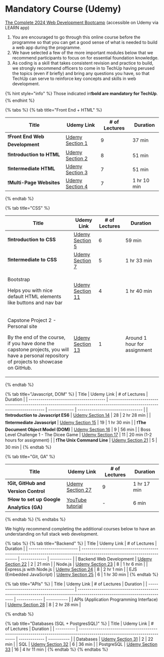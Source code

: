 # Mandatory Course (Udemy)

[The Complete 2024 Web Development Bootcamp](https://learncsc.udemy.com/course/the-complete-web-development-bootcamp/learn/lecture/12638830#notes) (accessible on Udemy via LEARN app)

1. You are encouraged to go through this online course before the programme so that you can get a good sense of what is needed to build a web app during the programme.
2. We have selected a few of the more important modules below that we recommend participants to focus on for essential foundation knowledge.
3. As coding is a skill that takes consistent revision and practice to build, we strongly recommend officers to come in to TechUp having perused the topics (even if briefly) and bring any questions you have, so that TechUp can serve to reinforce key concepts and skills in web development.

{% hint style="info" %}
Those indicated in❗️**bold are mandatory for TechUp**.
{% endhint %}

{% tabs %}
{% tab title="Front End + HTML" %}


| Title                           | Udemy Link                                                                                                                 | # of Lectures | Duration    |
| ------------------------------- | -------------------------------------------------------------------------------------------------------------------------- | ------------- | ----------- |
| ❗️**Front End Web Development** | [Udemy Section 1](https://learncsc.udemy.com/course/the-complete-web-development-bootcamp/learn/lecture/12638830#overview) | 9             | 37 min      |
| ❗️**Introduction to HTML**      | [Udemy Section 2](https://learncsc.udemy.com/course/the-complete-web-development-bootcamp/learn/lecture/37390282#overview) | 8             | 51 min      |
| ❗️**Intermediate HTML**         | [Udemy Section 3](https://learncsc.udemy.com/course/the-complete-web-development-bootcamp/learn/lecture/37349778#overview) | 7             | 51 min      |
| ❗️**Multi-Page Websites**       | [Udemy Section 4](https://learncsc.udemy.com/course/the-complete-web-development-bootcamp/learn/lecture/37349942#overview) | 7             | 1 hr 10 min |
{% endtab %}

{% tab title="CSS" %}


| Title                                                                                                                                                                                    | Udemy Link                                                                                                                  | # of Lectures | Duration                     |
| ---------------------------------------------------------------------------------------------------------------------------------------------------------------------------------------- | --------------------------------------------------------------------------------------------------------------------------- | ------------- | ---------------------------- |
| ❗️**Introduction to CSS**                                                                                                                                                                | [Udemy Section 5](https://learncsc.udemy.com/course/the-complete-web-development-bootcamp/learn/lecture/37350296#overview)  | 6             | 59 min                       |
| ❗️**Intermediate to CSS**                                                                                                                                                                | [Udemy Section 7](https://learncsc.udemy.com/course/the-complete-web-development-bootcamp/learn/lecture/37350528#overview)  | 5             | 1 hr 33 min                  |
| <p>Bootstrap</p><p>Helps you with nice default HTML elements like buttons and nav bar</p>                                                                                                | [Udemy Section 11](https://learncsc.udemy.com/course/the-complete-web-development-bootcamp/learn/lecture/37368626#notes)    | 4             | 1 hr 40 min                  |
| <p>Capstone Project 2 - Personal site</p><p>By the end of the course, if you have done the capstone projects, you will have a personal repository of projects to showcase on GitHub.</p> | [Udemy Section 13](https://learncsc.udemy.com/course/the-complete-web-development-bootcamp/learn/lecture/37331054#overview) | 1             | Around 1 hour for assignment |
{% endtab %}

{% tab title="Javascript, DOM" %}
| Title                                   | Udemy Link                                                                                                                  | # of Lectures | Duration                          |
| --------------------------------------- | --------------------------------------------------------------------------------------------------------------------------- | ------------- | --------------------------------- |
| ❗️**Introduction to Javascript ES6**    | [Udemy Section 14](https://learncsc.udemy.com/course/the-complete-web-development-bootcamp/learn/lecture/12371320#overview) | 28            | 2 hr 28 min                       |
| ❗️**Intermediate Javascript**           | [Udemy Section 15](https://learncsc.udemy.com/course/the-complete-web-development-bootcamp/learn/lecture/12373892#overview) | 19            | 1 hr 30 min                       |
| ❗️**The Document Object Model (DOM)**   | [Udemy Section 16](https://learncsc.udemy.com/course/the-complete-web-development-bootcamp/learn/lecture/12374106#overview) | 9             | 56 min                            |
| Boss Level Challenge 1 - The Dicee Game | [Udemy Section 17](https://learncsc.udemy.com/course/the-complete-web-development-bootcamp/learn/lecture/12383900#overview) | 11            | 20 min (1-2 hours for assignment) |
| ❗️**The Unix Command Line**             | [Udemy Section 21](https://learncsc.udemy.com/course/the-complete-web-development-bootcamp/learn/lecture/12371166#overview) | 5             | 30 min                            |
{% endtab %}

{% tab title="Git, GA" %}


| Title                                     | Udemy Link                                                                                                                  | # of Lectures | Duration    |
| ----------------------------------------- | --------------------------------------------------------------------------------------------------------------------------- | ------------- | ----------- |
| ❗️**Git, GitHub and Version Control**     | [Udemy Section 27](https://learncsc.udemy.com/course/the-complete-web-development-bootcamp/learn/lecture/12386072#overview) | 9             | 1 hr 17 min |
| ❗️**How to set up Google Analytics (GA)** | [YouTube tutorial](https://www.youtube.com/watch?v=f3X-hYRxBL8)                                                             | -             | 6 min       |
{% endtab %}
{% endtabs %}

We highly recommend completing the additional courses below to have an understanding on full stack web development.

{% tabs %}
{% tab title="Backend" %}
| Title                     | Udemy Link                                                                                                                  | # of Lectures | Duration    |
| ------------------------- | --------------------------------------------------------------------------------------------------------------------------- | ------------- | ----------- |
| Backend Web Development   | [Udemy Section 22](https://learncsc.udemy.com/course/the-complete-web-development-bootcamp/learn/lecture/12407820#overview) | 2             | 21 min      |
| Node.js                   | [Udemy Section 23](https://learncsc.udemy.com/course/the-complete-web-development-bootcamp/learn/lecture/12384268#overview) | 8             | 1 hr 6 min  |
| Express.js with Node.js   | [Udemy Section 24](https://learncsc.udemy.com/course/the-complete-web-development-bootcamp/learn/lecture/12384462#overview) | 8             | 2 hr 1 min  |
| EJS (Embedded JavaScript) | [Udemy Section 25](https://learncsc.udemy.com/course/the-complete-web-development-bootcamp/learn/lecture/38911782#overview) | 6             | 1 hr 30 min |
{% endtab %}

{% tab title="APIs" %}
| Title                                    | Udemy Link                                                                                                                  | # of Lectures | Duration    |
| ---------------------------------------- | --------------------------------------------------------------------------------------------------------------------------- | ------------- | ----------- |
| APIs (Application Programming Interface) | [Udemy Section 28](https://learncsc.udemy.com/course/the-complete-web-development-bootcamp/learn/lecture/38912006#overview) | 8             | 2 hr 28 min |


{% endtab %}

{% tab title="Databases (SQL + PostgresSQL)" %}
| Title      | Udemy Link                                                                                                                  | # of Lectures | Duration    |
| ---------- | --------------------------------------------------------------------------------------------------------------------------- | ------------- | ----------- |
| Databases  | [Udemy Section 31](https://learncsc.udemy.com/course/the-complete-web-development-bootcamp/learn/lecture/40494138#overview) | 2             | 22 min      |
| SQL        | [Udemy Section 32](https://learncsc.udemy.com/course/the-complete-web-development-bootcamp/learn/lecture/12385674#overview) | 6             | 36 min      |
| PostgreSQL | [Udemy Section 33](https://learncsc.udemy.com/course/the-complete-web-development-bootcamp/learn/lecture/40494144#overview) | 16            | 4 hr 11 min |
{% endtab %}
{% endtabs %}
